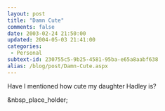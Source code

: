 ```yaml
---
layout: post
title: "Damn Cute"
comments: false
date: 2003-02-24 21:50:00
updated: 2004-05-03 21:41:00
categories:
 - Personal
subtext-id: 230755c5-9b25-4581-95ba-e65a8aabf638
alias: /blog/post/Damn-Cute.aspx
---
```



Have I mentioned how cute my daughter Hadley is?

&nbsp_place_holder;
